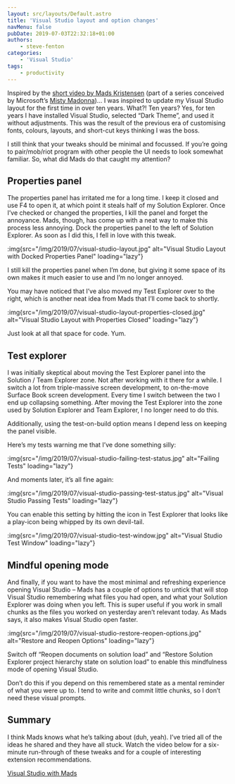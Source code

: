 ```yaml
---
layout: src/layouts/Default.astro
title: 'Visual Studio layout and option changes'
navMenu: false
pubDate: 2019-07-03T22:32:18+01:00
authors:
    - steve-fenton
categories:
    - 'Visual Studio'
tags:
    - productivity
---
```


Inspired by the [short video by Mads Kristensen](https://www.youtube.com/watch?v=M2HViJ2zVOE&feature=youtu.be) (part of a series conceived by Microsoft’s [Misty Madonna](https://twitter.com/mistymadonna))… I was inspired to update my Visual Studio layout for the first time in over ten years. What?! Ten years? Yes, for ten years I have installed Visual Studio, selected “Dark Theme”, and used it without adjustments. This was the result of the previous era of customising fonts, colours, layouts, and short-cut keys thinking I was the boss.

I still think that your tweaks should be minimal and focussed. If you’re going to pair/mob/riot program with other people the UI needs to look somewhat familiar. So, what did Mads do that caught my attention?

## Properties panel

The properties panel has irritated me for a long time. I keep it closed and use F4 to open it, at which point it steals half of my Solution Explorer. Once I’ve checked or changed the properties, I kill the panel and forget the annoyance. Mads, though, has come up with a neat way to make this process less annoying. Dock the properties panel to the left of Solution Explorer. As soon as I did this, I fell in love with this tweak.

:img{src="/img/2019/07/visual-studio-layout.jpg" alt="Visual Studio Layout with Docked Properties Panel" loading="lazy"}

I still kill the properties panel when I’m done, but giving it some space of its own makes it much easier to use and I’m no longer annoyed.

You may have noticed that I’ve also moved my Test Explorer over to the right, which is another neat idea from Mads that I’ll come back to shortly.

:img{src="/img/2019/07/visual-studio-layout-properties-closed.jpg" alt="Visual Studio Layout with Properties Closed" loading="lazy"}

Just look at all that space for code. Yum.

## Test explorer

I was initially skeptical about moving the Test Explorer panel into the Solution / Team Explorer zone. Not after working with it there for a while. I switch a lot from triple-massive screen development, to on-the-move Surface Book screen development. Every time I switch between the two I end up collapsing something. After moving the Test Explorer into the zone used by Solution Explorer and Team Explorer, I no longer need to do this.

Additionally, using the test-on-build option means I depend less on keeping the panel visible.

Here’s my tests warning me that I’ve done something silly:

:img{src="/img/2019/07/visual-studio-failing-test-status.jpg" alt="Failing Tests" loading="lazy"}

And moments later, it’s all fine again:

:img{src="/img/2019/07/visual-studio-passing-test-status.jpg" alt="Visual Studio Passing Tests" loading="lazy"}

You can enable this setting by hitting the icon in Test Explorer that looks like a play-icon being whipped by its own devil-tail.

:img{src="/img/2019/07/visual-studio-test-window.jpg" alt="Visual Studio Test Window" loading="lazy"}

## Mindful opening mode

And finally, if you want to have the most minimal and refreshing experience opening Visual Studio – Mads has a couple of options to untick that will stop Visual Studio remembering what files you had open, and what your Solution Explorer was doing when you left. This is super useful if you work in small chunks as the files you worked on yesterday aren’t relevant today. As Mads says, it also makes Visual Studio open faster.

:img{src="/img/2019/07/visual-studio-restore-reopen-options.jpg" alt="Restore and Reopen Options" loading="lazy"}

Switch off “Reopen documents on solution load” and “Restore Solution Explorer project hierarchy state on solution load” to enable this mindfulness mode of opening Visual Studio.

Don’t do this if you depend on this remembered state as a mental reminder of what you were up to. I tend to write and commit little chunks, so I don’t need these visual prompts.

## Summary

I think Mads knows what he’s talking about (duh, yeah). I’ve tried all of the ideas he shared and they have all stuck. Watch the video below for a six-minute run-through of these tweaks and for a couple of interesting extension recommendations.

[Visual Studio with Mads](https://www.youtube.com/watch?v=M2HViJ2zVOE&feature=youtu.be)